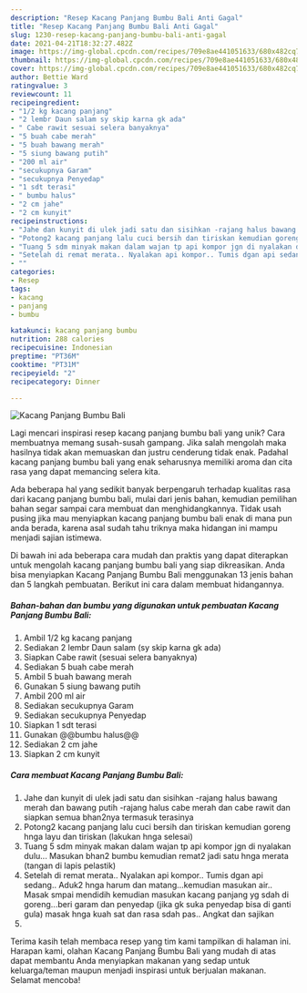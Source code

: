 ```yaml
---
description: "Resep Kacang Panjang Bumbu Bali Anti Gagal"
title: "Resep Kacang Panjang Bumbu Bali Anti Gagal"
slug: 1230-resep-kacang-panjang-bumbu-bali-anti-gagal
date: 2021-04-21T18:32:27.482Z
image: https://img-global.cpcdn.com/recipes/709e8ae441051633/680x482cq70/kacang-panjang-bumbu-bali-foto-resep-utama.jpg
thumbnail: https://img-global.cpcdn.com/recipes/709e8ae441051633/680x482cq70/kacang-panjang-bumbu-bali-foto-resep-utama.jpg
cover: https://img-global.cpcdn.com/recipes/709e8ae441051633/680x482cq70/kacang-panjang-bumbu-bali-foto-resep-utama.jpg
author: Bettie Ward
ratingvalue: 3
reviewcount: 11
recipeingredient:
- "1/2 kg kacang panjang"
- "2 lembr Daun salam sy skip karna gk ada"
- " Cabe rawit sesuai selera banyaknya"
- "5 buah cabe merah"
- "5 buah bawang merah"
- "5 siung bawang putih"
- "200 ml air"
- "secukupnya Garam"
- "secukupnya Penyedap"
- "1 sdt terasi"
- " bumbu halus"
- "2 cm jahe"
- "2 cm kunyit"
recipeinstructions:
- "Jahe dan kunyit di ulek jadi satu dan sisihkan -rajang halus bawang merah dan bawang putih -rajang halus cabe merah dan cabe rawit dan siapkan semua bhan2nya termasuk terasinya"
- "Potong2 kacang panjang lalu cuci bersih dan tiriskan kemudian goreng hnga layu dan tiriskan (lakukan hnga selesai)"
- "Tuang 5 sdm minyak makan dalam wajan tp api kompor jgn di nyalakan dulu... Masukan bhan2 bumbu kemudian remat2 jadi satu hnga merata (tangan di lapis pelastik)"
- "Setelah di remat merata.. Nyalakan api kompor.. Tumis dgan api sedang.. Aduk2 hnga harum dan matang...kemudian masukan air.. Masak smpai mendidih kemudian masukan kacang panjang yg sdah di goreng...beri garam dan penyedap (jika gk suka penyedap bisa di ganti gula) masak hnga kuah sat dan rasa sdah pas.. Angkat dan sajikan"
- ""
categories:
- Resep
tags:
- kacang
- panjang
- bumbu

katakunci: kacang panjang bumbu 
nutrition: 288 calories
recipecuisine: Indonesian
preptime: "PT36M"
cooktime: "PT31M"
recipeyield: "2"
recipecategory: Dinner

---
```



![Kacang Panjang Bumbu Bali](https://img-global.cpcdn.com/recipes/709e8ae441051633/680x482cq70/kacang-panjang-bumbu-bali-foto-resep-utama.jpg)

Lagi mencari inspirasi resep kacang panjang bumbu bali yang unik? Cara membuatnya memang susah-susah gampang. Jika salah mengolah maka hasilnya tidak akan memuaskan dan justru cenderung tidak enak. Padahal kacang panjang bumbu bali yang enak seharusnya memiliki aroma dan cita rasa yang dapat memancing selera kita.



Ada beberapa hal yang sedikit banyak berpengaruh terhadap kualitas rasa dari kacang panjang bumbu bali, mulai dari jenis bahan, kemudian pemilihan bahan segar sampai cara membuat dan menghidangkannya. Tidak usah pusing jika mau menyiapkan kacang panjang bumbu bali enak di mana pun anda berada, karena asal sudah tahu triknya maka hidangan ini mampu menjadi sajian istimewa.


Di bawah ini ada beberapa cara mudah dan praktis yang dapat diterapkan untuk mengolah kacang panjang bumbu bali yang siap dikreasikan. Anda bisa menyiapkan Kacang Panjang Bumbu Bali menggunakan 13 jenis bahan dan 5 langkah pembuatan. Berikut ini cara dalam membuat hidangannya.

<!--inarticleads1-->

##### Bahan-bahan dan bumbu yang digunakan untuk pembuatan Kacang Panjang Bumbu Bali:

1. Ambil 1/2 kg kacang panjang
1. Sediakan 2 lembr Daun salam (sy skip karna gk ada)
1. Siapkan  Cabe rawit (sesuai selera banyaknya)
1. Sediakan 5 buah cabe merah
1. Ambil 5 buah bawang merah
1. Gunakan 5 siung bawang putih
1. Ambil 200 ml air
1. Sediakan secukupnya Garam
1. Sediakan secukupnya Penyedap
1. Siapkan 1 sdt terasi
1. Gunakan  @@bumbu halus@@
1. Sediakan 2 cm jahe
1. Siapkan 2 cm kunyit




<!--inarticleads2-->

##### Cara membuat Kacang Panjang Bumbu Bali:

1. Jahe dan kunyit di ulek jadi satu dan sisihkan -rajang halus bawang merah dan bawang putih -rajang halus cabe merah dan cabe rawit dan siapkan semua bhan2nya termasuk terasinya
1. Potong2 kacang panjang lalu cuci bersih dan tiriskan kemudian goreng hnga layu dan tiriskan (lakukan hnga selesai)
1. Tuang 5 sdm minyak makan dalam wajan tp api kompor jgn di nyalakan dulu... Masukan bhan2 bumbu kemudian remat2 jadi satu hnga merata (tangan di lapis pelastik)
1. Setelah di remat merata.. Nyalakan api kompor.. Tumis dgan api sedang.. Aduk2 hnga harum dan matang...kemudian masukan air.. Masak smpai mendidih kemudian masukan kacang panjang yg sdah di goreng...beri garam dan penyedap (jika gk suka penyedap bisa di ganti gula) masak hnga kuah sat dan rasa sdah pas.. Angkat dan sajikan
1. 




Terima kasih telah membaca resep yang tim kami tampilkan di halaman ini. Harapan kami, olahan Kacang Panjang Bumbu Bali yang mudah di atas dapat membantu Anda menyiapkan makanan yang sedap untuk keluarga/teman maupun menjadi inspirasi untuk berjualan makanan. Selamat mencoba!
